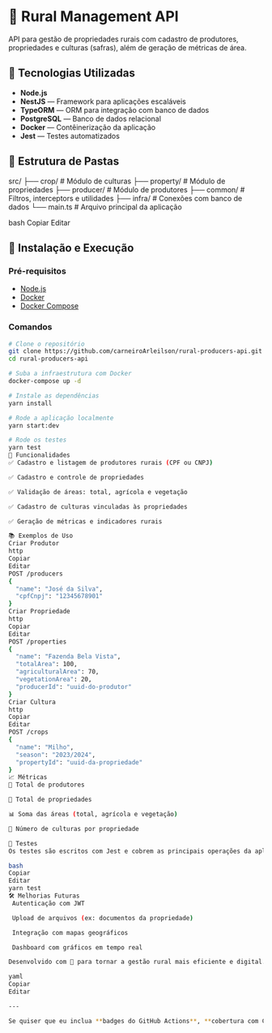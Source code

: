 # 🌾 Rural Management API

API para gestão de propriedades rurais com cadastro de produtores, propriedades e culturas (safras), além de geração de métricas de área.

## 🚀 Tecnologias Utilizadas

- **Node.js**
- **NestJS** — Framework para aplicações escaláveis
- **TypeORM** — ORM para integração com banco de dados
- **PostgreSQL** — Banco de dados relacional
- **Docker** — Contêinerização da aplicação
- **Jest** — Testes automatizados

## 📁 Estrutura de Pastas

src/
├── crop/ # Módulo de culturas
├── property/ # Módulo de propriedades
├── producer/ # Módulo de produtores
├── common/ # Filtros, interceptors e utilidades
├── infra/ # Conexões com banco de dados
└── main.ts # Arquivo principal da aplicação

bash
Copiar
Editar

## 🔧 Instalação e Execução

### Pré-requisitos
- [Node.js](https://nodejs.org/)
- [Docker](https://www.docker.com/)
- [Docker Compose](https://docs.docker.com/compose/)

### Comandos

```bash
# Clone o repositório
git clone https://github.com/carneiroArleilson/rural-producers-api.git
cd rural-producers-api

# Suba a infraestrutura com Docker
docker-compose up -d

# Instale as dependências
yarn install

# Rode a aplicação localmente
yarn start:dev

# Rode os testes
yarn test
📌 Funcionalidades
✅ Cadastro e listagem de produtores rurais (CPF ou CNPJ)

✅ Cadastro e controle de propriedades

✅ Validação de áreas: total, agrícola e vegetação

✅ Cadastro de culturas vinculadas às propriedades

✅ Geração de métricas e indicadores rurais

📚 Exemplos de Uso
Criar Produtor
http
Copiar
Editar
POST /producers
{
  "name": "José da Silva",
  "cpfCnpj": "12345678901"
}
Criar Propriedade
http
Copiar
Editar
POST /properties
{
  "name": "Fazenda Bela Vista",
  "totalArea": 100,
  "agriculturalArea": 70,
  "vegetationArea": 20,
  "producerId": "uuid-do-produtor"
}
Criar Cultura
http
Copiar
Editar
POST /crops
{
  "name": "Milho",
  "season": "2023/2024",
  "propertyId": "uuid-da-propriedade"
}
📈 Métricas
🔢 Total de produtores

🌱 Total de propriedades

📊 Soma das áreas (total, agrícola e vegetação)

🌾 Número de culturas por propriedade

🧪 Testes
Os testes são escritos com Jest e cobrem as principais operações da aplicação:

bash
Copiar
Editar
yarn test
🛠️ Melhorias Futuras
 Autenticação com JWT

 Upload de arquivos (ex: documentos da propriedade)

 Integração com mapas geográficos

 Dashboard com gráficos em tempo real

Desenvolvido com 💚 para tornar a gestão rural mais eficiente e digital.

yaml
Copiar
Editar

---

Se quiser que eu inclua **badges do GitHub Actions**, **cobertura com Codecov**, ou instruções para **deploy no Heroku ou Vercel**, é só pedir!